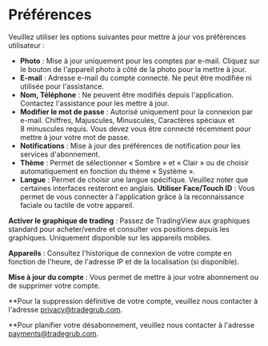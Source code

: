 # **Préférences**

Veuillez utiliser les options suivantes pour mettre à jour vos préférences utilisateur :
- **Photo** : Mise à jour uniquement pour les comptes par e-mail. Cliquez sur le bouton de l'appareil photo à côté de la photo pour la mettre à jour.
- **E-mail** : Adresse e-mail du compte connecté. Ne peut être modifiée ni utilisée pour l'assistance.
- **Nom, Téléphone** : Ne peuvent être modifiés depuis l'application. Contactez l'assistance pour les mettre à jour.
- **Modifier le mot de passe** : Autorisé uniquement pour la connexion par e-mail. Chiffres, Majuscules, Minuscules, Caractères spéciaux et 8 minuscules requis. Vous devez vous être connecté récemment pour mettre à jour votre mot de passe.
- **Notifications** : Mise à jour des préférences de notification pour les services d'abonnement.
- **Thème** : Permet de sélectionner « Sombre » et « Clair » ou de choisir automatiquement en fonction du thème « Système ».
- **Langue** : Permet de choisir une langue spécifique. Veuillez noter que certaines interfaces resteront en anglais.
**Utiliser Face/Touch ID** : Vous permet de vous connecter à l'application grâce à la reconnaissance faciale ou tactile de votre appareil.

**Activer le graphique de trading** : Passez de TradingView aux graphiques standard pour acheter/vendre et consulter vos positions depuis les graphiques. Uniquement disponible sur les appareils mobiles.

**Appareils** : Consultez l'historique de connexion de votre compte en fonction de l'heure, de l'adresse IP et de la localisation (si disponible).

**Mise à jour du compte** : Vous permet de mettre à jour votre abonnement ou de supprimer votre compte.

**Pour la suppression définitive de votre compte, veuillez nous contacter à l'adresse [privacy@tradegrub.com](mailto:privacy@tradegrub.com).

**Pour planifier votre désabonnement, veuillez nous contacter à l'adresse [payments@tradegrub.com](mailto:payments@tradegrub.com).
